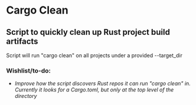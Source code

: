 # Cargo Clean
## Script to quickly clean up Rust project build artifacts

Script will run "cargo clean" on all projects under a provided --target_dir 

### Wishlist/to-do:
- _Improve how the script discovers Rust repos it can run "cargo clean" in. Currently it looks for a Cargo.toml, but only at the top level of the directory_
